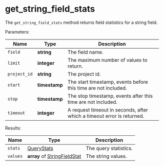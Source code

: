 # get_string_field_stats

The `get_string_field_stats` method returns field statistics for a string field.

  Parameters:

__Name__ | __Type__ | __Description__
--- | --- | --- | 
`field` | __string__ | The field name.
`limit` | __integer__ | The maximum number of values to return.
`project_id` | __string__ | The project id.
`start` | __timestamp__ | The start timestamp, events before this time are not included.
`stop` | __timestamp__ | The stop timestamp, events after this time are not included.
`timeout` | __integer__ | A request timeout in seconds, after which a timeout error is returned.

  Results:

__Name__ | __Type__ | __Description__
--- | --- | --- | 
`stats` | [QueryStats](../types/QueryStats.md) | The query statistics.
`values` | __array__ of [StringFieldStat](../types/StringFieldStat.md) | The string values.

